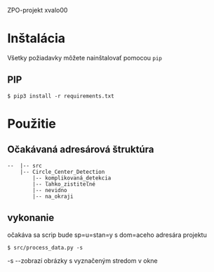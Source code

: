 ZPO-projekt
xvalo00

# Inštalácia

Všetky požiadavky môžete nainštalovať pomocou `pip`

## PIP
```
$ pip3 install -r requirements.txt
```
# Použitie

## Očakávaná adresárová štruktúra

```
--  |-- src
    |-- Circle_Center_Detection
        |-- komplikovaná_detekcia
        |-- ľahko_zistiteľné
        |-- nevidno
        |-- na_okraji
```

## vykonanie
očakáva sa scrip bude sp=u=stan=y s dom=aceho adresára projektu
```
$ src/process_data.py -s
```
-s --zobrazí obrázky s vyznačeným stredom v okne